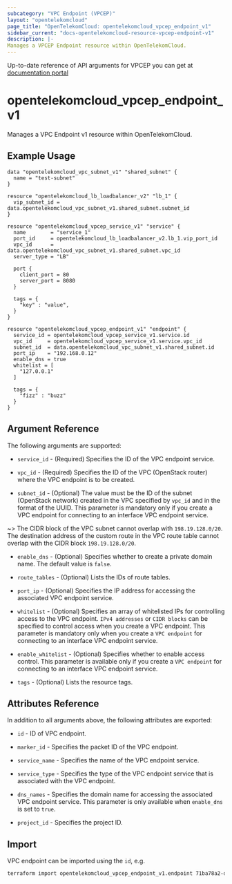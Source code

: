 ```yaml
---
subcategory: "VPC Endpoint (VPCEP)"
layout: "opentelekomcloud"
page_title: "OpenTelekomCloud: opentelekomcloud_vpcep_endpoint_v1"
sidebar_current: "docs-opentelekomcloud-resource-vpcep-endpoint-v1"
description: |-
Manages a VPCEP Endpoint resource within OpenTelekomCloud.
---
```


Up-to-date reference of API arguments for VPCEP you can get at
[documentation portal](https://docs.otc.t-systems.com/vpc-endpoint/api-ref/apis/apis_for_managing_vpc_endpoints)

# opentelekomcloud_vpcep_endpoint_v1

Manages a VPC Endpoint v1 resource within OpenTelekomCloud.

## Example Usage

```hcl
data "opentelekomcloud_vpc_subnet_v1" "shared_subnet" {
  name = "test-subnet"
}

resource "opentelekomcloud_lb_loadbalancer_v2" "lb_1" {
  vip_subnet_id = data.opentelekomcloud_vpc_subnet_v1.shared_subnet.subnet_id
}

resource "opentelekomcloud_vpcep_service_v1" "service" {
  name        = "service_1"
  port_id     = opentelekomcloud_lb_loadbalancer_v2.lb_1.vip_port_id
  vpc_id      = data.opentelekomcloud_vpc_subnet_v1.shared_subnet.vpc_id
  server_type = "LB"

  port {
    client_port = 80
    server_port = 8080
  }

  tags = {
    "key" : "value",
  }
}

resource "opentelekomcloud_vpcep_endpoint_v1" "endpoint" {
  service_id = opentelekomcloud_vpcep_service_v1.service.id
  vpc_id     = opentelekomcloud_vpcep_service_v1.service.vpc_id
  subnet_id  = data.opentelekomcloud_vpc_subnet_v1.shared_subnet.id
  port_ip    = "192.168.0.12"
  enable_dns = true
  whitelist = [
    "127.0.0.1"
  ]

  tags = {
    "fizz" : "buzz"
  }
}
```

## Argument Reference

The following arguments are supported:

* `service_id` - (Required) Specifies the ID of the VPC endpoint service.

* `vpc_id` - (Required) Specifies the ID of the VPC (OpenStack router) where the VPC endpoint is to be created.

* `subnet_id` - (Optional) The value must be the ID of the subnet (OpenStack network) created in the VPC specified
  by `vpc_id` and in the format of the UUID.
  This parameter is mandatory only if you create a VPC endpoint for connecting to an interface VPC endpoint service.

~>
The CIDR block of the VPC subnet cannot overlap with `198.19.128.0/20`. The destination address of the custom route in
the VPC route table cannot overlap with the CIDR block `198.19.128.0/20`.

* `enable_dns` - (Optional) Specifies whether to create a private domain name. The default value is `false`.

* `route_tables` - (Optional) Lists the IDs of route tables.

* `port_ip` - (Optional) Specifies the IP address for accessing the associated VPC endpoint service.

* `whitelist` - (Optional) Specifies an array of whitelisted IPs for controlling access to the VPC endpoint.
  ``IPv4 addresses`` or ``CIDR blocks`` can be specified to control access when you create a VPC endpoint.
  This parameter is mandatory only when you create a ``VPC endpoint`` for connecting to an interface VPC endpoint service.

* `enable_whitelist` - (Optional) Specifies whether to enable access control.
  This parameter is available only if you create a ``VPC endpoint`` for connecting to an interface VPC endpoint service.

* `tags` - (Optional) Lists the resource tags.

## Attributes Reference

In addition to all arguments above, the following attributes are exported:

* `id` - ID of VPC endpoint.

* `marker_id` - Specifies the packet ID of the VPC endpoint.

* `service_name` - Specifies the name of the VPC endpoint service.

* `service_type` - Specifies the type of the VPC endpoint service that is associated with the VPC endpoint.

* `dns_names` - Specifies the domain name for accessing the associated VPC endpoint service.
  This parameter is only available when `enable_dns` is set to `true`.

* `project_id` - Specifies the project ID.

## Import

VPC endpoint can be imported using the `id`, e.g.

```sh
terraform import opentelekomcloud_vpcep_endpoint_v1.endpoint 71ba78a2-d847-4882-8fd0-42c5854c1cbc
```
